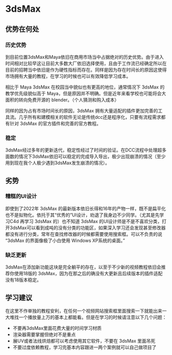 # 3dsMax

## 优势在何处

### 历史优势

到目前位置3dsMax和Maya依旧在商用市场当中占据绝对的历史优势。由于进入时间相对比较早这让目前大多数大厂依旧选择使用，且由于工作流已经确定所以在目前的招聘当中依旧是作为硬性指标而存在。同样是因为存在时间长的原因这使得市场拥有大量的教程，在学习的时候也可以有效降低学习成本。

相比于 Maya 3dsMax 在校园当中貌似也有更高的地位，通常情况下 3dsMax 的教学优先级貌似高于 Maya，但是原因并不明确。但是近年来看学校也可能将会大面积的转向免费开源的 blender。（个人猜测和购入成本）

同样的因为占有市场时间长的原因，3dsMax 拥有大量适配的插件更加完善的工具流。几乎所有和建模相关的软件无论是传统dcc还是程序化，只要有流程需求都有针对 3dsMax 的官方插件和完善的官方教程。

### 稳定

3dsMax经过多年的更新迭代，稳定性经过了时间的验证。在DCC流程中处理超多面数的情况下3dsMax依旧可以稳定的完成导入导出，极少出现崩溃的情况（至少用到现在我个人极少遇到3dsMax发生崩溃的情况）。

## 劣势

### 糟糕的UI设计

即使到了2022年 3dsMax 的最新版本依旧长得和16年的产物一样，既不是扁平化也不是拟物化。依托于其“优秀的”UI设计，劝退了我身边不少同学。（尤其是先学习C4d 再学习 3dsMax 的）也不知道 3dsMax 的UI设计师是不是不喜欢分类，打开3dsMax可以看到成吨的没有分类的功能区，如果深入学习还会发现甚至修改器都没有进行分类，常年在查找修改器的时候都需要使用搜索框。可以不负责的说 “3dsMax 的界面像极了小白使用 Windows XP系统的桌面。”

### 缺乏更新

3dsMax在添加新功能这块是完全躺平的存在，以至于不少新的视频教程依旧会推荐你使用18版的 3dsMax，因为在那之后的确没有大更新且后续版本的插件适配没有18版本稳定。

## 学习建议

在这里不作单独的教程安利，在任何一个视频网站搜索框里面搜索一下就能出来一大堆找一个播放量上万的基本上都能看。但是在学习的时候请注意以下几个问题：

- 不要再3dsMax里面花费大量的时间学习材质
- 渲染器需要掌握但绝对不是重点
- 展UV或者法线烘焙都可以考虑使用其它软件，不要在 3dsMax 里面吊死
- 不要过度依赖教程，学习完基本内容跟进一两个案例就可以自己做项目了